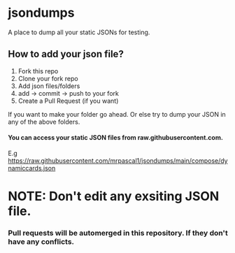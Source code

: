 # jsondumps
A place to dump all your static JSONs for testing.

## How to add your json file?
1. Fork this repo
2. Clone your fork repo
3. Add json files/folders
4. add -> commit -> push to your fork
5. Create a Pull Request (if you want)

If you want to make your folder go ahead. Or else try to dump your JSON in any of the above folders.

#### You can access your static JSON files from raw.githubusercontent.com.
E.g <a href="https://raw.githubusercontent.com/mrpascal1/jsondumps/main/compose/dynamiccards.json">https://raw.githubusercontent.com/mrpascal1/jsondumps/main/compose/dynamiccards.json</a>
# NOTE: Don't edit any exsiting JSON file.

### Pull requests will be automerged in this repository. If they don't have any conflicts.
